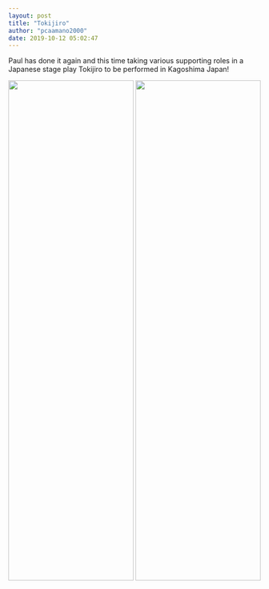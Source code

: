 ```yaml
---
layout: post
title: "Tokijiro"
author: "pcaamano2000"
date: 2019-10-12 05:02:47
---
```

Paul has done it again and this time taking various supporting roles in a Japanese stage play Tokijiro to be performed in Kagoshima Japan!

                                                                                                                                
  <img width="250" height="1000" src="{{ site.baseurl }}/img/portfolio/tokijiroPoster.jpg">                                                                                                                                         
  <img width="250" height="1000" src="{{ site.baseurl }}/img/portfolio/tokiback.jpg">
